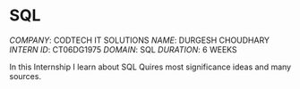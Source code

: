 # SQL
*COMPANY*: CODTECH IT SOLUTIONS
*NAME*: DURGESH CHOUDHARY
*INTERN ID*: CT06DG1975
*DOMAIN*: SQL
*DURATION*: 6 WEEKS


In this Internship I learn about SQL Quires most significance ideas and many sources.
